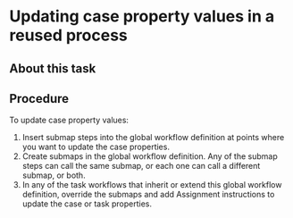 # Updating case property values in a reused process

## About this task

## Procedure

To update case property values:

1. Insert submap steps into the global workflow definition
at points where you want to update the case properties.
2. Create submaps in the global workflow definition.
Any
of the submap steps can call the same submap, or each one can call
a different submap, or both.
3. In any of the task workflows that inherit or extend this global workflow definition,
     override the submaps and add Assignment instructions to update the case or task
     properties.